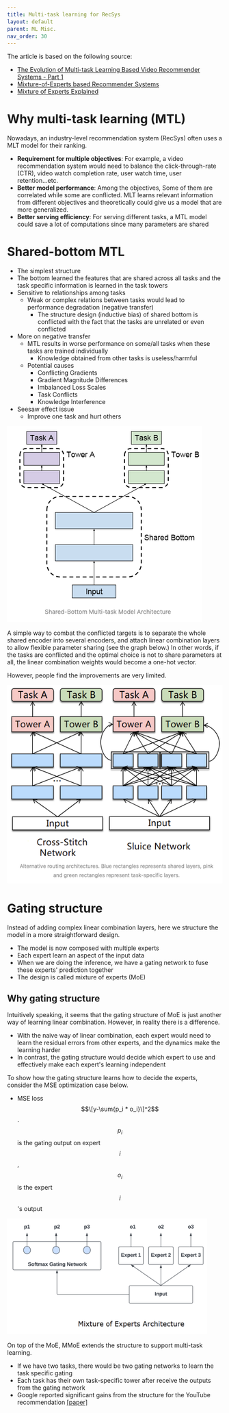 ```yaml
---
title: Multi-task learning for RecSys
layout: default
parent: ML Misc.
nav_order: 30
---
```


The article is based on the following source:
- [The Evolution of Multi-task Learning Based Video Recommender Systems - Part 1](https://blog.reachsumit.com/posts/2024/06/multi-task-video-recsys-p1/)
- [Mixture-of-Experts based Recommender Systems](https://blog.reachsumit.com/posts/2023/04/moe-for-recsys/)
- [Mixture of Experts Explained](https://blog.reachsumit.com/posts/2023/04/moe-for-recsys/)

# Why multi-task learning (MTL)
Nowadays, an industry-level recommendation system (RecSys) often uses a MLT model for their ranking. 
- **Requirement for multiple objectives**: For example, a video recommendation system would need to balance the click-through-rate (CTR), video watch completion rate, user watch time, user retention...etc.
- **Better model performance**: Among the objectives, Some of them are correlated while some are conflicted. MLT learns relevant information from different objectives and theoretically could give us a model that are more generalized.
- **Better serving efficiency**: For serving different tasks, a MTL model could save a lot of computations since many parameters are shared 

# Shared-bottom MTL
- The simplest structure
- The bottom learned the features that are shared across all tasks and the task specific information is learned in the task towers
- Sensitive to relationships among tasks
  - Weak or complex relations between tasks would lead to performance degradation (negative transfer)
    - The structure design (inductive bias) of shared bottom is conflicted with the fact that the tasks are unrelated or even conflicted
- More on negative transfer
    - MTL results in worse performance on some/all tasks when these tasks are trained individually
        - Knowledge obtained from other tasks is useless/harmful
    - Potential causes
        - Conflicting Gradients
        - Gradient Magnitude Differences
        - Imbalanced Loss Scales
        - Task Conflicts
        - Knowledge Interference
- Seesaw effect issue
    - Improve one task and hurt others

![shared_bottom_mtl](/docs/ml_misc/mtl_recsys/images/shared_bottom_mtl.png)

A simple way to combat the conflicted targets is to separate the whole shared encoder into several encoders, and attach linear combination layers to allow flexible parameter sharing (see the graph below.) In other words, if the tasks are conflicted and the optimal choice is not to share parameters at all, the linear combination weights would become a one-hot vector.

However, people find the improvements are very limited.

![cross_stitch_mtl](/docs/ml_misc/mtl_recsys/images/cross_stitch_mtl.png)


# Gating structure
Instead of adding complex linear combination layers, here we structure the model in a more straightforward design. 
- The model is now composed with multiple experts
- Each expert learn an aspect of the input data
- When we are doing the inference, we have a gating network to fuse these experts' prediction together
- The design is called mixture of experts (MoE)

## Why gating structure
Intuitively speaking, it seems that the gating structure of MoE is just another way of learning linear combination. However, in reality there is a difference. 

- With the naive way of linear combination, each expert would need to learn the residual errors from other experts, and the dynamics make the learning harder
- In contrast, the gating structure would decide which expert to use and effectively make each expert's learning independent

To show how the gating structure learns how to decide the experts, consider the MSE optimization case below.

- MSE loss $$\[y-\sum{p_i * o_i}\]^2$$. $$p_i$$ is the gating output on expert $$i$$, $$o_i$$ is the expert $$i$$'s output


![moe_structure](/docs/ml_misc/mtl_recsys/images/MoE_structure.png)

On top of the MoE, MMoE extends the structure to support multi-task learning.
- If we have two tasks, there would be two gating networks to learn the task specific gating
- Each task has their own task-specific tower after receive the outputs from the gating network
- Google reported significant gains from the structure for the YouTube recommendation [[paper]](https://daiwk.github.io/assets/youtube-multitask.pdf)
